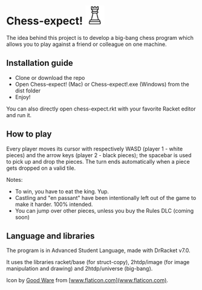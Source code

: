 # Chess-expect! <img src="img/icon.png" width="50">

The idea behind this project is to develop a big-bang chess program which allows you to play against
a friend or colleague on one machine.


## Installation guide

  * Clone or download the repo
  * Open Chess-expect! (Mac) or Chess-expect!.exe (Windows) from the dist folder
  * Enjoy!

  You can also directly open chess-expect.rkt with your favorite Racket editor and run it.


## How to play

Every player moves its cursor with respectively WASD (player 1 - white pieces) and the arrow keys 
(player 2 - black pieces); the spacebar is used to pick up and drop the pieces. The turn ends automatically 
when a piece gets dropped on a valid tile.

Notes:
 
  * To win, you have to eat the king. Yup. 
  * Castling and "en passant" have been intentionally left out of
     the game to make it harder. 100% intended.
  * You can jump over other pieces, unless you buy the Rules DLC (coming soon)


## Language and libraries

The program is in Advanced Student Language, made with DrRacket v7.0.

It uses the libraries racket/base (for struct-copy), 2htdp/image (for image manipulation and drawing) 
and 2htdp/universe (big-bang).

Icon by [Good Ware](https://www.flaticon.com/authors/good-ware) from [www.flaticon.com](www.flaticon.com).
